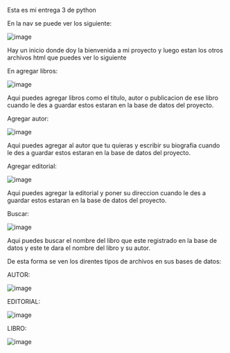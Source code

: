 Esta es mi entrega 3 de python

En la nav se puede ver los siguiente: 

![image](https://github.com/user-attachments/assets/f7b4a8a3-3ad9-49e0-8609-31495167a51e)


Hay un inicio donde doy la bienvenida a mi proyecto y luego estan los otros archivos html que puedes ver lo siguiente


En agregar libros: 

![image](https://github.com/user-attachments/assets/d7672724-94c4-4b2d-847f-a3461f71de68)

Aqui puedes agregar libros como el titulo, autor o publicacion de ese libro cuando le des a guardar estos estaran en la base de datos del proyecto.


Agregar autor:

![image](https://github.com/user-attachments/assets/f19d20a8-687b-4f88-b81e-00259b35862a)

Aqui puedes agregar al autor que tu quieras y escribir su biografia cuando le des a guardar estos estaran en la base de datos del proyecto.


Agregar editorial:

![image](https://github.com/user-attachments/assets/5947368e-396e-4648-ac61-c008127a8530)

Aqui puedes agregar la editorial y poner su direccion cuando le des a guardar estos estaran en la base de datos del proyecto.


Buscar: 

![image](https://github.com/user-attachments/assets/86b20ef3-699c-4e43-9153-5f45fcc0a400)

Aqui puedes buscar el nombre del libro que este registrado en la base de datos y este te dara el nombre del libro y su autor.







De esta forma se ven los direntes tipos de archivos en sus bases de datos:

AUTOR:

![image](https://github.com/user-attachments/assets/d48ed8c5-2a81-40f3-abab-0209e177f800)


EDITORIAL:

![image](https://github.com/user-attachments/assets/a2310640-6d1b-4634-bfba-91992b361940)


LIBRO:

![image](https://github.com/user-attachments/assets/e019837c-e582-456f-95a9-35c94144c03a)
